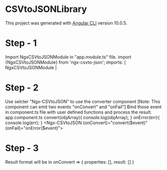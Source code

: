 # CSVtoJSONLibrary

This project was generated with [Angular CLI](https://github.com/angular/angular-cli) version 10.0.5.

# Step - 1
Import NgxCSVtoJSONModule in "app.module.ts" file.
import {NgxCSVtoJSONModule} from 'ngx-csvto-json';
 imports: [
    NgxCSVtoJSONModule
  ]

# Step - 2
Use selcter "Ngx-CSVtoJSON" to use the converter component [Note: This component can emit two events "onConvert" and "onFail"]
Bind those event in component.ts file with user defined functions and process the result.
app.component.ts
  convert(objArray){
   console.log(objArray);
  }
  onError(err){
    console.log(err);
  }
<Ngx-CSVtoJSON (onConvert)="convert($event)" (onFail)="onError($event)"></Ngx-CSVtoJSON>

# Step - 3
Result format will be in 
onConvert => 
{
 properties: [],
 result: []
}

